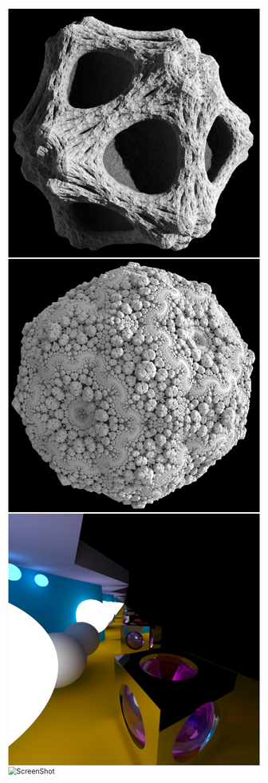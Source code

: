 ![ScreenShot](/pics/fract0.jpg)
![ScreenShot](/pics/fract1.jpg)
![ScreenShot](/pics/forever.png)
![ScreenShot](/pics/welp.jpg)
